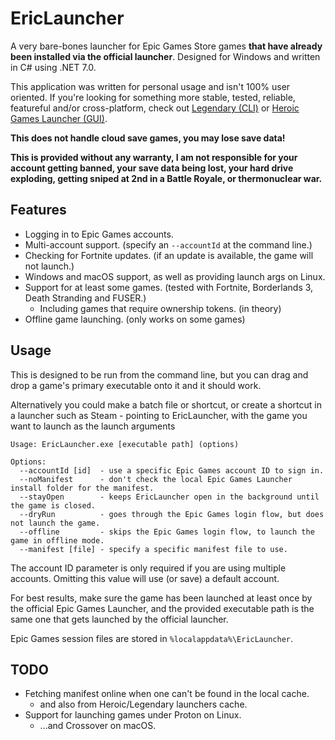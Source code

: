 # EricLauncher

A very bare-bones launcher for Epic Games Store games **that have already been installed via the official launcher**. Designed for Windows and written in C# using .NET 7.0.

This application was written for personal usage and isn't 100% user oriented. If you're looking for something more stable, tested, reliable, featureful and/or cross-platform, check out [Legendary (CLI)](https://github.com/derrod/legendary) or [Heroic Games Launcher (GUI)](https://github.com/Heroic-Games-Launcher/HeroicGamesLauncher).

**This does not handle cloud save games, you may lose save data!**

**This is provided without any warranty, I am not responsible for your account getting banned, your save data being lost, your hard drive exploding, getting sniped at 2nd in a Battle Royale, or thermonuclear war.**

## Features

- Logging in to Epic Games accounts.
- Multi-account support. (specify an `--accountId` at the command line.)
- Checking for Fortnite updates. (if an update is available, the game will not launch.)
- Windows and macOS support, as well as providing launch args on Linux.
- Support for at least some games. (tested with Fortnite, Borderlands 3, Death Stranding and FUSER.)
    - Including games that require ownership tokens. (in theory)
- Offline game launching. (only works on some games)

## Usage

This is designed to be run from the command line, but you can drag and drop a game's primary executable onto it and it should work.

Alternatively you could make a batch file or shortcut, or create a shortcut in a launcher such as Steam - pointing to EricLauncher, with the game you want to launch as the launch arguments

```
Usage: EricLauncher.exe [executable path] (options)

Options:
  --accountId [id]  - use a specific Epic Games account ID to sign in.
  --noManifest      - don't check the local Epic Games Launcher install folder for the manifest.
  --stayOpen        - keeps EricLauncher open in the background until the game is closed.
  --dryRun          - goes through the Epic Games login flow, but does not launch the game.
  --offline         - skips the Epic Games login flow, to launch the game in offline mode.
  --manifest [file] - specify a specific manifest file to use.
```

The account ID parameter is only required if you are using multiple accounts. Omitting this value will use (or save) a default account.

For best results, make sure the game has been launched at least once by the official Epic Games Launcher, and the provided executable path is the same one that gets launched by the official launcher.

Epic Games session files are stored in `%localappdata%\EricLauncher`.

## TODO

- Fetching manifest online when one can't be found in the local cache.
  - and also from Heroic/Legendary launchers cache.
- Support for launching games under Proton on Linux.
  - ...and Crossover on macOS.
